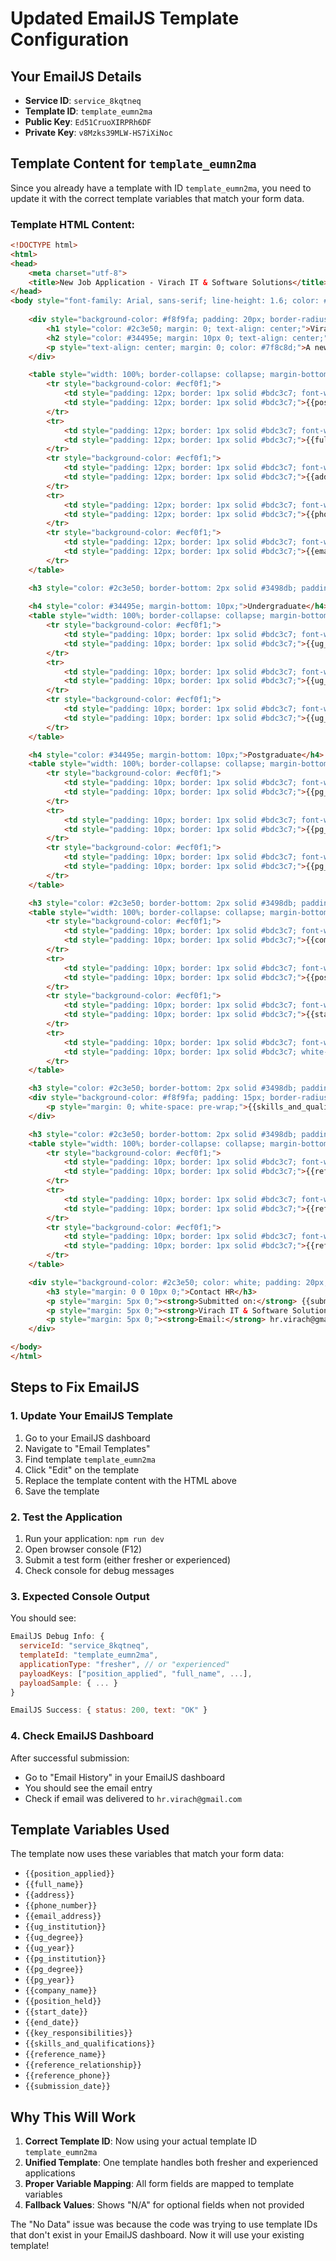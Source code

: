 # Updated EmailJS Template Configuration

## Your EmailJS Details
- **Service ID**: `service_8kqtneq`
- **Template ID**: `template_eumn2ma`
- **Public Key**: `Ed51CruoXIRPRh6DF`
- **Private Key**: `v8Mzks39MLW-HS7iXiNoc`

## Template Content for `template_eumn2ma`

Since you already have a template with ID `template_eumn2ma`, you need to update it with the correct template variables that match your form data.

### Template HTML Content:

```html
<!DOCTYPE html>
<html>
<head>
    <meta charset="utf-8">
    <title>New Job Application - Virach IT & Software Solutions</title>
</head>
<body style="font-family: Arial, sans-serif; line-height: 1.6; color: #333; max-width: 600px; margin: 0 auto; padding: 20px;">
    
    <div style="background-color: #f8f9fa; padding: 20px; border-radius: 8px; margin-bottom: 20px;">
        <h1 style="color: #2c3e50; margin: 0; text-align: center;">Virach IT & Software Solutions</h1>
        <h2 style="color: #34495e; margin: 10px 0; text-align: center;">New Job Application</h2>
        <p style="text-align: center; margin: 0; color: #7f8c8d;">A new application has been received. Details are below.</p>
    </div>

    <table style="width: 100%; border-collapse: collapse; margin-bottom: 20px;">
        <tr style="background-color: #ecf0f1;">
            <td style="padding: 12px; border: 1px solid #bdc3c7; font-weight: bold; width: 30%;">Position Applied For</td>
            <td style="padding: 12px; border: 1px solid #bdc3c7;">{{position_applied}}</td>
        </tr>
        <tr>
            <td style="padding: 12px; border: 1px solid #bdc3c7; font-weight: bold;">Full Name</td>
            <td style="padding: 12px; border: 1px solid #bdc3c7;">{{full_name}}</td>
        </tr>
        <tr style="background-color: #ecf0f1;">
            <td style="padding: 12px; border: 1px solid #bdc3c7; font-weight: bold;">Address</td>
            <td style="padding: 12px; border: 1px solid #bdc3c7;">{{address}}</td>
        </tr>
        <tr>
            <td style="padding: 12px; border: 1px solid #bdc3c7; font-weight: bold;">Phone</td>
            <td style="padding: 12px; border: 1px solid #bdc3c7;">{{phone_number}}</td>
        </tr>
        <tr style="background-color: #ecf0f1;">
            <td style="padding: 12px; border: 1px solid #bdc3c7; font-weight: bold;">Email</td>
            <td style="padding: 12px; border: 1px solid #bdc3c7;">{{email_address}}</td>
        </tr>
    </table>

    <h3 style="color: #2c3e50; border-bottom: 2px solid #3498db; padding-bottom: 5px;">Education</h3>
    
    <h4 style="color: #34495e; margin-bottom: 10px;">Undergraduate</h4>
    <table style="width: 100%; border-collapse: collapse; margin-bottom: 15px;">
        <tr style="background-color: #ecf0f1;">
            <td style="padding: 10px; border: 1px solid #bdc3c7; font-weight: bold; width: 30%;">Institution</td>
            <td style="padding: 10px; border: 1px solid #bdc3c7;">{{ug_institution}}</td>
        </tr>
        <tr>
            <td style="padding: 10px; border: 1px solid #bdc3c7; font-weight: bold;">Degree</td>
            <td style="padding: 10px; border: 1px solid #bdc3c7;">{{ug_degree}}</td>
        </tr>
        <tr style="background-color: #ecf0f1;">
            <td style="padding: 10px; border: 1px solid #bdc3c7; font-weight: bold;">Year</td>
            <td style="padding: 10px; border: 1px solid #bdc3c7;">{{ug_year}}</td>
        </tr>
    </table>

    <h4 style="color: #34495e; margin-bottom: 10px;">Postgraduate</h4>
    <table style="width: 100%; border-collapse: collapse; margin-bottom: 20px;">
        <tr style="background-color: #ecf0f1;">
            <td style="padding: 10px; border: 1px solid #bdc3c7; font-weight: bold; width: 30%;">Institution</td>
            <td style="padding: 10px; border: 1px solid #bdc3c7;">{{pg_institution}}</td>
        </tr>
        <tr>
            <td style="padding: 10px; border: 1px solid #bdc3c7; font-weight: bold;">Degree</td>
            <td style="padding: 10px; border: 1px solid #bdc3c7;">{{pg_degree}}</td>
        </tr>
        <tr style="background-color: #ecf0f1;">
            <td style="padding: 10px; border: 1px solid #bdc3c7; font-weight: bold;">Year</td>
            <td style="padding: 10px; border: 1px solid #bdc3c7;">{{pg_year}}</td>
        </tr>
    </table>

    <h3 style="color: #2c3e50; border-bottom: 2px solid #3498db; padding-bottom: 5px;">Recent Employment</h3>
    <table style="width: 100%; border-collapse: collapse; margin-bottom: 20px;">
        <tr style="background-color: #ecf0f1;">
            <td style="padding: 10px; border: 1px solid #bdc3c7; font-weight: bold; width: 30%;">Company</td>
            <td style="padding: 10px; border: 1px solid #bdc3c7;">{{company_name}}</td>
        </tr>
        <tr>
            <td style="padding: 10px; border: 1px solid #bdc3c7; font-weight: bold;">Position</td>
            <td style="padding: 10px; border: 1px solid #bdc3c7;">{{position_held}}</td>
        </tr>
        <tr style="background-color: #ecf0f1;">
            <td style="padding: 10px; border: 1px solid #bdc3c7; font-weight: bold;">Start - End</td>
            <td style="padding: 10px; border: 1px solid #bdc3c7;">{{start_date}} – {{end_date}}</td>
        </tr>
        <tr>
            <td style="padding: 10px; border: 1px solid #bdc3c7; font-weight: bold; vertical-align: top;">Key Responsibilities</td>
            <td style="padding: 10px; border: 1px solid #bdc3c7; white-space: pre-wrap;">{{key_responsibilities}}</td>
        </tr>
    </table>

    <h3 style="color: #2c3e50; border-bottom: 2px solid #3498db; padding-bottom: 5px;">Skills & Qualifications</h3>
    <div style="background-color: #f8f9fa; padding: 15px; border-radius: 5px; margin-bottom: 20px;">
        <p style="margin: 0; white-space: pre-wrap;">{{skills_and_qualifications}}</p>
    </div>

    <h3 style="color: #2c3e50; border-bottom: 2px solid #3498db; padding-bottom: 5px;">Reference</h3>
    <table style="width: 100%; border-collapse: collapse; margin-bottom: 20px;">
        <tr style="background-color: #ecf0f1;">
            <td style="padding: 10px; border: 1px solid #bdc3c7; font-weight: bold; width: 30%;">Name</td>
            <td style="padding: 10px; border: 1px solid #bdc3c7;">{{reference_name}}</td>
        </tr>
        <tr>
            <td style="padding: 10px; border: 1px solid #bdc3c7; font-weight: bold;">Relationship</td>
            <td style="padding: 10px; border: 1px solid #bdc3c7;">{{reference_relationship}}</td>
        </tr>
        <tr style="background-color: #ecf0f1;">
            <td style="padding: 10px; border: 1px solid #bdc3c7; font-weight: bold;">Phone</td>
            <td style="padding: 10px; border: 1px solid #bdc3c7;">{{reference_phone}}</td>
        </tr>
    </table>

    <div style="background-color: #2c3e50; color: white; padding: 20px; border-radius: 8px; text-align: center;">
        <h3 style="margin: 0 0 10px 0;">Contact HR</h3>
        <p style="margin: 5px 0;"><strong>Submitted on:</strong> {{submission_date}}</p>
        <p style="margin: 5px 0;"><strong>Virach IT & Software Solutions Pvt Ltd</strong></p>
        <p style="margin: 5px 0;"><strong>Email:</strong> hr.virach@gmail.com</p>
    </div>

</body>
</html>
```

## Steps to Fix EmailJS

### 1. **Update Your EmailJS Template**

1. Go to your EmailJS dashboard
2. Navigate to "Email Templates"
3. Find template `template_eumn2ma`
4. Click "Edit" on the template
5. Replace the template content with the HTML above
6. Save the template

### 2. **Test the Application**

1. Run your application: `npm run dev`
2. Open browser console (F12)
3. Submit a test form (either fresher or experienced)
4. Check console for debug messages

### 3. **Expected Console Output**

You should see:
```javascript
EmailJS Debug Info: {
  serviceId: "service_8kqtneq",
  templateId: "template_eumn2ma",
  applicationType: "fresher", // or "experienced"
  payloadKeys: ["position_applied", "full_name", ...],
  payloadSample: { ... }
}

EmailJS Success: { status: 200, text: "OK" }
```

### 4. **Check EmailJS Dashboard**

After successful submission:
- Go to "Email History" in your EmailJS dashboard
- You should see the email entry
- Check if email was delivered to `hr.virach@gmail.com`

## Template Variables Used

The template now uses these variables that match your form data:
- `{{position_applied}}`
- `{{full_name}}`
- `{{address}}`
- `{{phone_number}}`
- `{{email_address}}`
- `{{ug_institution}}`
- `{{ug_degree}}`
- `{{ug_year}}`
- `{{pg_institution}}`
- `{{pg_degree}}`
- `{{pg_year}}`
- `{{company_name}}`
- `{{position_held}}`
- `{{start_date}}`
- `{{end_date}}`
- `{{key_responsibilities}}`
- `{{skills_and_qualifications}}`
- `{{reference_name}}`
- `{{reference_relationship}}`
- `{{reference_phone}}`
- `{{submission_date}}`

## Why This Will Work

1. **Correct Template ID**: Now using your actual template ID `template_eumn2ma`
2. **Unified Template**: One template handles both fresher and experienced applications
3. **Proper Variable Mapping**: All form fields are mapped to template variables
4. **Fallback Values**: Shows "N/A" for optional fields when not provided

The "No Data" issue was because the code was trying to use template IDs that don't exist in your EmailJS dashboard. Now it will use your existing template!


